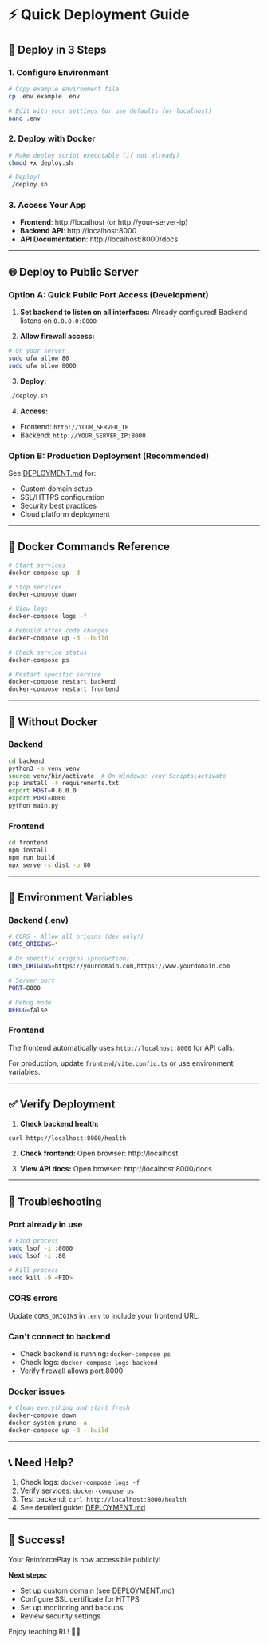 # ⚡ Quick Deployment Guide

## 🚀 Deploy in 3 Steps

### 1. Configure Environment
```bash
# Copy example environment file
cp .env.example .env

# Edit with your settings (or use defaults for localhost)
nano .env
```

### 2. Deploy with Docker
```bash
# Make deploy script executable (if not already)
chmod +x deploy.sh

# Deploy!
./deploy.sh
```

### 3. Access Your App
- **Frontend**: http://localhost (or http://your-server-ip)
- **Backend API**: http://localhost:8000
- **API Documentation**: http://localhost:8000/docs

---

## 🌐 Deploy to Public Server

### Option A: Quick Public Port Access (Development)

1. **Set backend to listen on all interfaces:**
Already configured! Backend listens on `0.0.0.0:8000`

2. **Allow firewall access:**
```bash
# On your server
sudo ufw allow 80
sudo ufw allow 8000
```

3. **Deploy:**
```bash
./deploy.sh
```

4. **Access:**
- Frontend: `http://YOUR_SERVER_IP`
- Backend: `http://YOUR_SERVER_IP:8000`

### Option B: Production Deployment (Recommended)

See [DEPLOYMENT.md](./DEPLOYMENT.md) for:
- Custom domain setup
- SSL/HTTPS configuration
- Security best practices
- Cloud platform deployment

---

## 🐳 Docker Commands Reference

```bash
# Start services
docker-compose up -d

# Stop services
docker-compose down

# View logs
docker-compose logs -f

# Rebuild after code changes
docker-compose up -d --build

# Check service status
docker-compose ps

# Restart specific service
docker-compose restart backend
docker-compose restart frontend
```

---

## 🔧 Without Docker

### Backend
```bash
cd backend
python3 -m venv venv
source venv/bin/activate  # On Windows: venv\Scripts\activate
pip install -r requirements.txt
export HOST=0.0.0.0
export PORT=8000
python main.py
```

### Frontend
```bash
cd frontend
npm install
npm run build
npx serve -s dist -p 80
```

---

## 🔐 Environment Variables

### Backend (.env)
```bash
# CORS - Allow all origins (dev only!)
CORS_ORIGINS=*

# Or specific origins (production)
CORS_ORIGINS=https://yourdomain.com,https://www.yourdomain.com

# Server port
PORT=8000

# Debug mode
DEBUG=false
```

### Frontend
The frontend automatically uses `http://localhost:8000` for API calls.

For production, update `frontend/vite.config.ts` or use environment variables.

---

## ✅ Verify Deployment

1. **Check backend health:**
```bash
curl http://localhost:8000/health
```

2. **Check frontend:**
Open browser: http://localhost

3. **View API docs:**
Open browser: http://localhost:8000/docs

---

## 🐛 Troubleshooting

### Port already in use
```bash
# Find process
sudo lsof -i :8000
sudo lsof -i :80

# Kill process
sudo kill -9 <PID>
```

### CORS errors
Update `CORS_ORIGINS` in `.env` to include your frontend URL.

### Can't connect to backend
- Check backend is running: `docker-compose ps`
- Check logs: `docker-compose logs backend`
- Verify firewall allows port 8000

### Docker issues
```bash
# Clean everything and start fresh
docker-compose down
docker system prune -a
docker-compose up -d --build
```

---

## 📞 Need Help?

1. Check logs: `docker-compose logs -f`
2. Verify services: `docker-compose ps`
3. Test backend: `curl http://localhost:8000/health`
4. See detailed guide: [DEPLOYMENT.md](./DEPLOYMENT.md)

---

## 🎉 Success!

Your ReinforcePlay is now accessible publicly!

**Next steps:**
- Set up custom domain (see DEPLOYMENT.md)
- Configure SSL certificate for HTTPS
- Set up monitoring and backups
- Review security settings

Enjoy teaching RL! 🚀🤖

